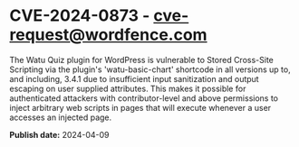 # CVE-2024-0873 - cve-request@wordfence.com

The Watu Quiz plugin for WordPress is vulnerable to Stored Cross-Site Scripting via the plugin's 'watu-basic-chart' shortcode in all versions up to, and including, 3.4.1 due to insufficient input sanitization and output escaping on user supplied attributes. This makes it possible for authenticated attackers with contributor-level and above permissions to inject arbitrary web scripts in pages that will execute whenever a user accesses an injected page.

**Publish date:** 2024-04-09
